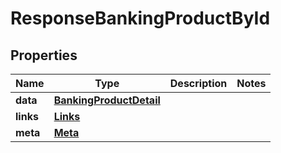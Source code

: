 
# ResponseBankingProductById

## Properties
Name | Type | Description | Notes
------------ | ------------- | ------------- | -------------
**data** | [**BankingProductDetail**](BankingProductDetail.md) |  | 
**links** | [**Links**](Links.md) |  | 
**meta** | [**Meta**](Meta.md) |  | 



